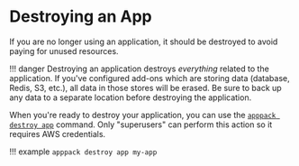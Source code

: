 # Destroying an App

If you are no longer using an application, it should be destroyed to avoid paying for unused resources.

!!! danger
    Destroying an application destroys _everything_ related to the application. If you've configured add-ons which are storing data (database, Redis, S3, etc.), all data in those stores will be erased. Be sure to back up any data to a separate location before destroying the application.

When you're ready to destroy your application, you can use the [`apppack destroy app`](/command-line-reference/apppack_destroy_app/) command. Only "superusers" can perform this action so it requires AWS credentials.

!!! example
    ```
    apppack destroy app my-app
    ```
